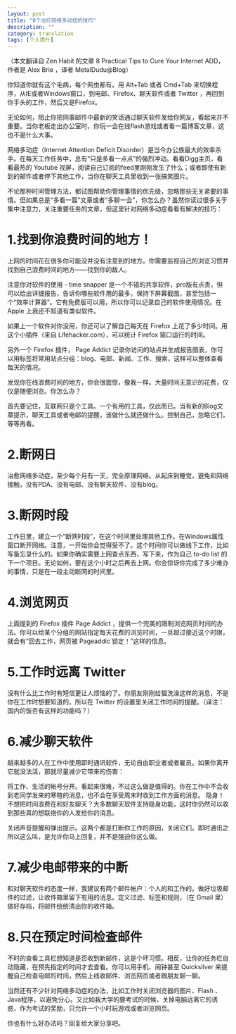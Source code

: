 ```yaml
---
layout: post
title: "8个治疗网络多动症的技巧"
description: ""
category: translation
tags: [个人提升]
---
```


（本文翻译自 Zen Habit 的文章 8 Practical Tips to Cure Your Internet ADD，作者是 Alex Brie ，译者 MetalDudu@Blog）

你知道你就有这个毛病，每个网虫都有。用 Alt+Tab 或者 Cmd+Tab 来切换程序，从IE或者Windows窗口，到电邮、Firefox、聊天软件或者 Twitter ，再回到你手头的工作，然后又是Firefox。

无论如何，阻止你把同事邮件中最新的笑话通过聊天软件发给你网友，看起来并不重要。当你老板走出办公室时，你玩一会在线flash游戏或者看一篇博客文章，这也不是什么大事。

网络多动症（Internet Attention Deficit Disorder）是当今办公族最大的效率杀手。在每天工作任务中，总有“只是多看一点点”的强烈冲动。看看Digg主页，看看最热的 Youtube 视屏，阅读自己订阅的feed里刚刚发生了什么；或者即使有新到的邮件或者停下其他工作，当你在聊天工具里收到一张搞笑图片。

不论那种时间管理方法，都试图帮助你管理事情的优先级，忽略那些无关紧要的事情。但如果总是“多看一篇”文章或者“多聊一会”，你怎么办？虽然你读过很多关于集中注意力，关注重要任务的文章，但这里针对网络多动症看看有解决的技巧：

# 1.找到你浪费时间的地方！

上网的时间花在很多你可能没并没有注意到的地方。你需要监视自己的浏览习惯并找到自己浪费时间的地方——找到你的敌人。

注意你对软件的使用 - time snapper 是一个不错的共享软件，pro版有点贵，但可以给出详细报告，告诉你哪些软件用的最多，保持下屏幕截图，甚至包括一个“效率计算器”。它有免费版可以用，所以你可以记录自己的软件使用情况。在 Apple 上我还不知道有类似软件。

如果上一个软件对你没用，你还可以了解自己每天在 Firefox 上花了多少时间。用这个小插件（来自 Lifehacker.com），可以统计 Firefox 窗口运行的时间。

另外一个 Firefox 插件， Page Addict 记录你访问的站点并生成报告图表，你可以用标签将常用站点分组：blog、电邮、新闻、工作、搜索，这样可以整体查看每天的情况。

发现你在线浪费时间的地方，你会很震惊，像我一样。大量时间无意识的花费，仅仅是随便浏览。你怎么办？

首先要记住，互联网只是个工具。一个有用的工具，仅此而已。当有新的Blog文章提示，聊天工具或者电邮的提醒，该做什么就还做什么。控制自己，忽略它们，等等再看。

# 2.断网日

治愈网络多动症，至少每个月有一天，完全原理网络。从起床到睡觉，避免和网络接触，没有PDA、没有电邮、没有聊天软件、没有blog。

# 3.断网时段

工作日里，建立一个“断网时段”，在这个时间里处理其他工作。在Windows属性窗口断开网络。注意，一开始你会觉得受不了。这个时间你可以做线下工作，比如写备忘录什么的。如果你确实需要上网查点东西，写下来，作为自己 to-do list 的下一个项目。无论如何，要在这个小时之后再去上网。你会惊讶你完成了多少难办的事情，只是在一段主动断网的时间里。

# 4.浏览网页

上面提到的 Firefox 插件 Page Addict ，提供一个完美的限制浏览网页时间的办法。你可以给某个分组的网站指定每天花费的浏览时间，一旦超过接近这个时限，就会有“回去工作，网页被 Pageaddic 锁定！”这样的信息。

# 5.工作时远离 Twitter

没有什么比工作时有短信更让人烦恼的了。你朋友刚刚给猫洗澡这样的消息，不是你在工作时想要知道的。所以在 Twitter 的设置里关闭工作时间的提醒。（译注：国内的饭否有这样的功能吗？）

# 6.减少聊天软件

越来越多的人在工作中使用即时通讯软件，无论自由职业者或者雇员。如果你离开它就没法活，那就尽量减少它带来的伤害：

将工作、生活的帐号分开。看起来很难，不过这么做是值得的。你在工作中不会收到老同学发来的寒暄的消息，也不会在享受周末时收到工作方面的消息。
隐身！不想把时间浪费在和好友聊天？大多数聊天软件支持隐身功能，这时你仍然可以收到那些真的想联络你的人发给你的消息。

关闭声音提醒和弹出提示。这两个都是打断你工作的原因，关闭它们。即时通讯之所以这么叫，是允许你马上回复，并不是强迫你这么做。

# 7.减少电邮带来的中断

和对聊天软件的态度一样，我建议有两个邮件帐户：个人的和工作的。做好垃圾邮件的过滤，让收件箱里留下有用的消息。定义过滤、标签和规则，（在 Gmail 里）做好存档，将邮件统统清出你的收件箱。

# 8.只在预定时间检查邮件

不时的查看工具栏想知道是否收到新邮件，这是个坏习惯。相反，让你的任务栏自动隐藏，在预先指定的时间才去查看。你可以用手机、闹钟甚至 Quicksilver 来提醒自己检查电邮的时间，然后上线收邮件、浏览网页或者跟朋友聊一聊。

当然还有不少针对网络多动症的办法，比如工作时关闭浏览器的图片、Flash 、Java程序，以避免分心。又比如我大学的要考试的时候，关掉电脑远离它的诱惑，作为考试的奖励，只允许一个小时玩游戏或者浏览网页。

你也有什么好办法吗？回复给大家分享吧。